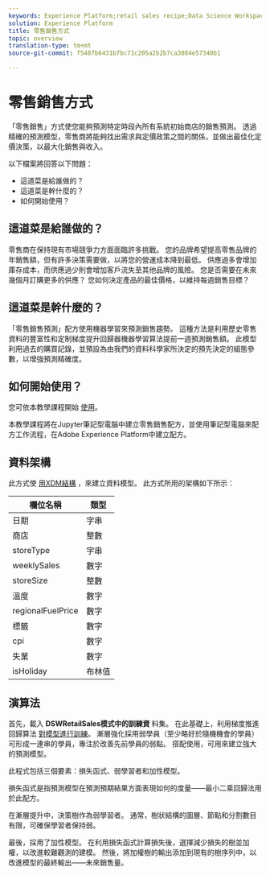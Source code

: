 ```yaml
---
keywords: Experience Platform;retail sales recipe;Data Science Workspace;popular topics
solution: Experience Platform
title: 零售銷售方式
topic: overview
translation-type: tm+mt
source-git-commit: f548fb6431b7bc71c205a2b2b7ca3884e57340b1

---
```



# 零售銷售方式

「零售銷售」方式使您能夠預測特定時段內所有系統初始商店的銷售預測。 透過精確的預測模型，零售商將能夠找出需求與定價政策之間的關係，並做出最佳化定價決策，以最大化銷售與收入。

以下檔案將回答以下問題：
* 這道菜是給誰做的？
* 這道菜是幹什麼的？
* 如何開始使用？

## 這道菜是給誰做的？

零售商在保持現有市場競爭力方面面臨許多挑戰。 您的品牌希望提高零售品牌的年銷售額，但有許多決策需要做，以將您的營運成本降到最低。 供應過多會增加庫存成本，而供應過少則會增加客戶流失至其他品牌的風險。 您是否需要在未來幾個月訂購更多的供應？ 您如何決定產品的最佳價格，以維持每週銷售目標？

## 這道菜是幹什麼的？

「零售銷售預測」配方使用機器學習來預測銷售趨勢。 這種方法是利用歷史零售資料的豐富性和定制梯度提升回歸器機器學習算法提前一週預測銷售額。 此模型利用過去的購買記錄，並預設為由我們的資料科學家所決定的預先決定的組態參數，以增強預測精確度。

## 如何開始使用？

您可依本教學課程開始 [使用](../jupyterlab/create-a-recipe.md)。

本教學課程將在Jupyter筆記型電腦中建立零售銷售配方，並使用筆記型電腦來配方工作流程，在Adobe Experience Platform中建立配方。

## 資料架構

此方式使 [用XDM結構](../../xdm/schema/field-dictionary.md) ，來建立資料模型。 此方式所用的架構如下所示：

| 欄位名稱 | 類型 |
--- | ---
| 日期 | 字串 |
| 商店 | 整數 |
| storeType | 字串 |
| weeklySales | 數字 |
| storeSize | 整數 |
| 溫度 | 數字 |
| regionalFuelPrice | 數字 |
| 標籤 | 數字 |
| cpi | 數字 |
| 失業 | 數字 |
| isHoliday | 布林值 |


## 演算法

首先，載入 **DSWRetailSales模式中的訓練資** 料集。 在此基礎上，利用梯度推進回歸算法 [對模型進行訓練](https://scikit-learn.org/stable/modules/generated/sklearn.ensemble.GradientBoostingRegressor.html)。 漸層強化採用弱學員（至少略好於隨機機會的學員）可形成一連串的學員，專注於改善先前學員的弱點。 搭配使用，可用來建立強大的預測模型。

此程式包括三個要素：損失函式、弱學習者和加性模型。

損失函式是指預測模型在預測預期結果方面表現如何的度量——最小二乘回歸法用於此配方。

在漸層提升中，決策樹作為弱學習者。 通常，樹狀結構的圖層、節點和分割數目有限，可確保學習者保持弱。

最後，採用了加性模型。 在利用損失函式計算損失後，選擇減少損失的樹並加權，以改進較難觀測的建模。 然後，將加權樹的輸出添加到現有的樹序列中，以改進模型的最終輸出——未來銷售量。